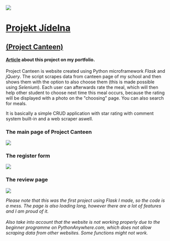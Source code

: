 ![](/desc_img/Projekt_Jídelna_Logo.png)
# [Projekt Jídelna](https://pavlyuchenko.pythonanywhere.com)
## [(Project Canteen)](https://pavlyuchenko.pythonanywhere.com)
#### [**Article**](https://michal-pavlicek.tech/project/projekt-jidelna) about this project on my portfolio.

Project Canteen is website created using Python microframework *Flask* and *jQuery*. The script scrapes data from canteen page of my school and then shows them with the option to also choose them (this is made possible using *Selenium*). Each user can afterwards rate the meal, which will then help other student to choose next time this meal occurs, because the rating will be displayed with a photo on the "choosing" page. You can also search for meals.

It is basically a simple CRUD application with star rating with comment system built-in and a web scraper aswell.

### The main page of Project Canteen
![](/desc_img/Projekt_Jídelna_Main.png)

### The register form
![](/desc_img/Projekt_Jídelna_Register.png)

### The review page
![](/desc_img/Projekt_Jídelna_Recenze.png)


*Please note that this was the first project using Flask I made, so the code is a mess. The page is also loading long, however there are a lot of features and I am proud of it.*
<br /><br />
*Also take into account that the website is not working properly due to the beginner programme on PythonAnywhere.com, which does not allow scraping data from other websites. Some functions might not work.*
